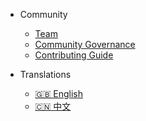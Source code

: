 - Community
  - [Team](en/community/team.md)
  - [Community Governance](https://github.com/ctripcorp/apollo/blob/master/GOVERNANCE.md)
  - [Contributing Guide](https://github.com/ctripcorp/apollo/blob/master/CONTRIBUTING.md)

- Translations
  - [:uk: English](/en/)
  - [:cn: 中文](/zh/)